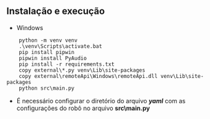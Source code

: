 ## Instalação e execução

* Windows

```
    python -m venv venv
    .\venv\Scripts\activate.bat
    pip install pipwin
    pipwin install PyAudio
    pip install -r requirements.txt
    copy external\*.py venv\Lib\site-packages
    copy external\remoteApi\Windows\remoteApi.dll venv\Lib\site-packages
    python src\main.py
```

* É necessário configurar o diretório do arquivo ***yaml*** com as configurações do robô no arquivo **src\main.py**

